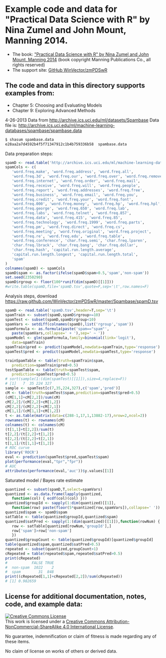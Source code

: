 

# Example code and data for "Practical Data Science with R" by Nina Zumel and John Mount, Manning 2014.


 * The book: ["Practical Data Science with R" by Nina Zumel and John Mount, Manning 2014](http://affiliate.manning.com/idevaffiliate.php?id=1273_360) (book copyright Manning Publications Co., all rights reserved)
 * The support site: [GitHub WinVector/zmPDSwR](https://github.com/WinVector/zmPDSwR)


## The code and data in this directory supports examples from:
 * Chapter 5: Choosing and Evaluating Models
 * Chapter 9: Exploring Advanced Methods

4-26-2013
Data from http://archive.ics.uci.edu/ml/datasets/Spambase
Data file is: http://archive.ics.uci.edu/ml/machine-learning-databases/spambase/spambase.data
```bash
$ shasum spambase.data 
e28aa2a7d4592b4f5f71347912c1b4b759336b58  spambase.data
```

Data preparation steps:

```R
spamD <- read.table('http://archive.ics.uci.edu/ml/machine-learning-databases/spambase/spambase.data',sep=',',header=F)
spamCols <- c(
   'word.freq.make', 'word.freq.address', 'word.freq.all',
   'word.freq.3d', 'word.freq.our', 'word.freq.over', 'word.freq.remove',
   'word.freq.internet', 'word.freq.order', 'word.freq.mail',
   'word.freq.receive', 'word.freq.will', 'word.freq.people',
   'word.freq.report', 'word.freq.addresses', 'word.freq.free',
   'word.freq.business', 'word.freq.email', 'word.freq.you',
   'word.freq.credit', 'word.freq.your', 'word.freq.font',
   'word.freq.000', 'word.freq.money', 'word.freq.hp', 'word.freq.hpl',
   'word.freq.george', 'word.freq.650', 'word.freq.lab',
   'word.freq.labs', 'word.freq.telnet', 'word.freq.857',
   'word.freq.data', 'word.freq.415', 'word.freq.85',
   'word.freq.technology', 'word.freq.1999', 'word.freq.parts',
   'word.freq.pm', 'word.freq.direct', 'word.freq.cs',
   'word.freq.meeting', 'word.freq.original', 'word.freq.project',
   'word.freq.re', 'word.freq.edu', 'word.freq.table',
   'word.freq.conference', 'char.freq.semi', 'char.freq.lparen',
   'char.freq.lbrack', 'char.freq.bang', 'char.freq.dollar',
   'char.freq.hash', 'capital.run.length.average',
   'capital.run.length.longest', 'capital.run.length.total',
   'spam'
)
colnames(spamD) <- spamCols
spamD$spam <- as.factor(ifelse(spamD$spam>0.5,'spam','non-spam'))
set.seed(2350290)
spamD$rgroup <- floor(100*runif(dim(spamD)[[1]]))
#write.table(spamD,file='spamD.tsv',quote=F,sep='\t',row.names=F)
```

Analysis steps, download https://raw.github.com/WinVector/zmPDSwR/master/Spambase/spamD.tsv

```R
spamD <- read.table('spamD.tsv',header=T,sep='\t')
spamTrain <- subset(spamD,spamD$rgroup>=10)
spamTest <- subset(spamD,spamD$rgroup<10)
spamVars <- setdiff(colnames(spamD),list('rgroup','spam'))
spamFormula <- as.formula(paste('spam=="spam"',
   paste(spamVars,collapse=' + '),sep=' ~ '))
spamModel <- glm(spamFormula,family=binomial(link='logit'),
   data=spamTrain)
spamTrain$pred <- predict(spamModel,newdata=spamTrain,type='response')
spamTest$pred <- predict(spamModel,newdata=spamTest,type='response')

trainSpamTable <- table(truth=spamTrain$spam,
   prediction=spamTrain$pred>0.5)
testSpamTable <- table(truth=spamTest$spam,
   prediction=spamTest$pred>0.5)
# sort(sample(1:(dim(spamTest)[[1]]),size=4,replace=F))
# [1]   7  35 224 327
sample <- spamTest[c(7,35,224,327),c('spam','pred')]
cM <- table(truth=spamTest$spam,prediction=spamTest$pred>0.5)
(cM[1,1]+cM[2,2])/sum(cM)
cM[2,2]/(cM[2,2]+cM[1,2])
cM[2,2]/(cM[2,2]+cM[2,1])
cM[1,1]/(cM[1,1]+cM[1,2])
t <- as.table(matrix(data=c(288-1,17,1,13882-17),nrow=2,ncol=2))
rownames(t) <- rownames(cM)
colnames(t) <- colnames(cM)
(t[1,1]+t[2,2])/sum(t)
t[2,2]/(t[2,2]+t[1,2])
t[2,2]/(t[2,2]+t[2,1])
t[1,1]/(t[1,1]+t[1,2])
# ROC curve
library('ROCR')
eval <- prediction(spamTest$pred,spamTest$spam)
plot(performance(eval,"tpr","fpr"))
# AUC
attributes(performance(eval,'auc'))$y.values[[1]]
```

Saturated model / Bayes rate estimate

```R
quantized <- subset(spamD,T,select=spamVars)
quantized <- as.data.frame(lapply(quantized,
   function(col) { ecdf(col)(col) }))
quantized$groupId <- sapply(1:dim(quantized)[[1]],
   function(row) paste(floor(5*quantized[row,spamVars]),collapse=' '))
quantized$spam <- spamD$spam
satTable <- table(quantized$groupId,quantized$spam)
quantized$satPred <- sapply(1:(dim(quantized)[[1]]),function(rowNum) {
   row <- satTable[quantized[rowNum,'groupId'],]
   row['spam']>row['non-spam']
   })
quantized$groupCount <- table(quantized$groupId)[quantized$groupId]
table(quantized$spam,quantized$satPred>0.5)
repeated <- subset(quantized,groupCount>1)
cRepeated = table(repeated$spam,repeated$satPred>0.5)
print(cRepeated)
#           FALSE TRUE
#  non-spam  1022    2
#  spam        31  848
print((cRepeated[1,1]+cRepeated[2,2])/sum(cRepeated))
# [1] 0.982659
```


## License for additional documentation, notes, code, and example data: 

<a rel="license" href="http://creativecommons.org/licenses/by-nc-sa/4.0/"><img alt="Creative Commons License" style="border-width:0" src="http://i.creativecommons.org/l/by-nc-sa/4.0/88x31.png" /></a><br />This work is licensed under a <a rel="license" href="http://creativecommons.org/licenses/by-nc-sa/4.0/">Creative Commons Attribution-NonCommercial-ShareAlike 4.0 International License</a>.

No guarantee, indemnification or claim of fitness is made regarding any of these items.

No claim of license on works of others or derived data.
